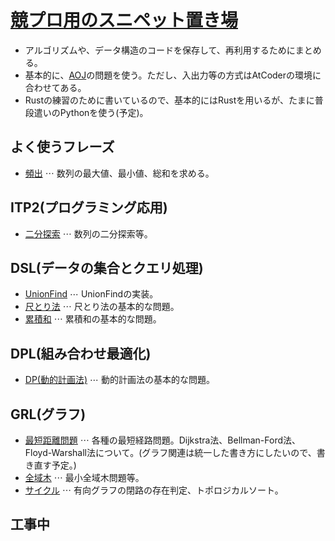 <script type="text/x-mathjax-config">MathJax.Hub.Config({tex2jax:{inlineMath:[['\$','\$'],['\\(','\\)']],processEscapes:true},CommonHTML: {matchFontHeight:false}});</script>
<script type="text/javascript" async src="https://cdnjs.cloudflare.com/ajax/libs/mathjax/2.7.1/MathJax.js?config=TeX-MML-AM_CHTML"></script>
# [競プロ用のスニペット置き場](https://naut444.github.io/)

* アルゴリズムや、データ構造のコードを保存して、再利用するためにまとめる。
* 基本的に、[AOJ](https://onlinejudge.u-aizu.ac.jp/courses/list)の問題を使う。ただし、入出力等の方式はAtCoderの環境に合わせてある。
* Rustの練習のために書いているので、基本的にはRustを用いるが、たまに普段遣いのPythonを使う(予定)。

## よく使うフレーズ
* [頻出](https://naut444.github.io/freq) $\cdots$ 数列の最大値、最小値、総和を求める。

## ITP2(プログラミング応用)
* [二分探索](https://naut444.github.io/ITP2/binary_search) $\cdots$ 数列の二分探索等。

## DSL(データの集合とクエリ処理)
* [UnionFind](https://naut444.github.io/DSL/union_find_tree) $\cdots$ UnionFindの実装。
* [尺とり法](https://naut444.github.io/DSL/two_pointers) $\cdots$ 尺とり法の基本的な問題。
* [累積和](https://naut444.github.io/DSL/cumulative_sum) $\cdots$ 累積和の基本的な問題。

## DPL(組み合わせ最適化)
* [DP(動的計画法)](https://naut444.github.io/DPL/dp_problems) $\cdots$ 動的計画法の基本的な問題。

## GRL(グラフ)
* [最短距離問題](https://naut444.github.io/GRL/shortest_path) $\cdots$ 各種の最短経路問題。Dijkstra法、Bellman-Ford法、Floyd-Warshall法について。(グラフ関連は統一した書き方にしたいので、書き直す予定。)
* [全域木](https://naut444.github.io/GRL/spanning_tree) $\cdots$ 最小全域木問題等。
* [サイクル](https://naut444.github.io/GRL/cycle_detection_for_a_directed_graph) $\cdots$ 有向グラフの閉路の存在判定、トポロジカルソート。

## 工事中
